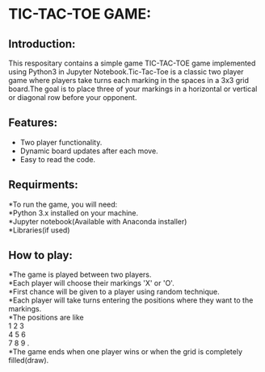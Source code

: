 # TIC-TAC-TOE GAME:

## Introduction:
This respositary contains a simple game TIC-TAC-TOE game implemented using Python3 in Jupyter Notebook.Tic-Tac-Toe is a classic two player game where players take turns each marking in the spaces in a 3x3 grid board.The goal is to place three of your markings in a horizontal or vertical or diagonal row before your opponent.

## Features:
* Two player functionality.
* Dynamic board updates after each move.
* Easy to read the code.

## Requirments:
*To run the game, you will need:<br>
*Python 3.x installed on your machine.<br>
*Jupyter notebook(Available with Anaconda installer)<br>
*Libraries(if used)<br>

## How to play:
*The game is played between two players.<br>
*Each player will choose their markings 'X' or 'O'.<br>
*First chance will be given to a player using random technique.<br>
*Each player will take turns entering the positions where they want to the markings.<br>
*The positions are like <br>
 1 2 3<br>
 4 5 6<br>
 7 8 9 .<br>
*The game ends when one player wins or when the grid is completely filled(draw).<br>
